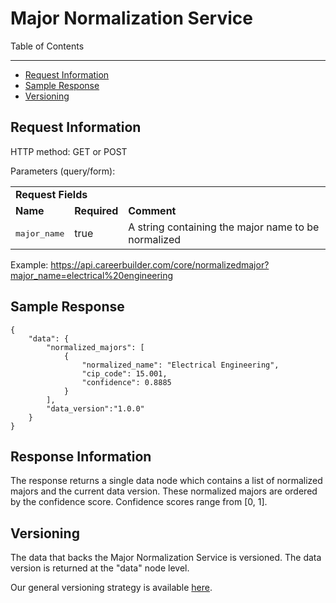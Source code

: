 Major Normalization Service
=============

Table of Contents
_________
- [Request Information](#request-information)
- [Sample Response](#sample-response)
- [Versioning](#versioning)



Request Information
-----

HTTP method: GET or POST

Parameters (query/form):


<table>
    <tr>
    <td colspan="4"><b>Request Fields</b></td>
    </tr>
    <tr>
        <td><b>Name</b></td>
        <td><b>Required</b></td>
        <td><b>Comment</b></td>
    </tr>
    <tr>
        <td><pre>major_name</pre></td>
        <td>true</td>
        <td>A string containing the major name to be normalized</td>
    </tr>
</table>
 
Example: https://api.careerbuilder.com/core/normalizedmajor?major_name=electrical%20engineering

Sample Response
-----

```
{
    "data": {
        "normalized_majors": [
            {
                "normalized_name": "Electrical Engineering",
                "cip_code": 15.001,
                "confidence": 0.8885
            }
        ],
        "data_version":"1.0.0"
    }
}
```


Response Information
-----

The response returns a single data node which contains a list of normalized majors and the current data version. These normalized majors are ordered by the confidence score. Confidence scores range from [0, 1].

Versioning
-----------
The data that backs the Major Normalization Service is versioned. The data version is returned at the "data" node level.

Our general versioning strategy is available [here](/Versioning.md).
